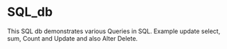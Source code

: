 # SQL_db
This SQL db demonstrates various Queries in SQL. Example update select, sum, Count and Update and also Alter Delete.
